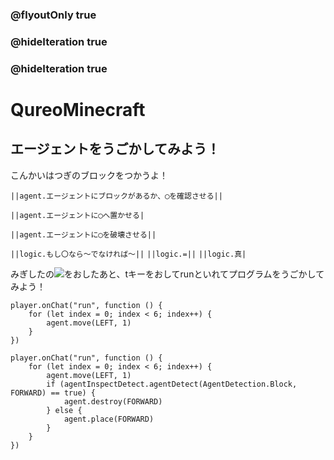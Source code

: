 ### @flyoutOnly true
### @hideIteration true
### @hideIteration true
# QureoMinecraft

## エージェントをうごかしてみよう！

こんかいはつぎのブロックをつかうよ！

``||agent.エージェントにブロックがあるか、◯を確認させる||``

``||agent.エージェントに◯へ置かせる|``

``||agent.エージェントに◯を破壊させる||``

``||logic.もし〇なら〜でなければ〜||``
``||logic.=||``
``||logic.真|``

みぎしたの![](https://raw.githubusercontent.com/camp-minecraft/TechkidsCampTutorial/master/images/playbutton.png)をおしたあと、tキーをおしてrunといれてプログラムをうごかしてみよう！

```template
player.onChat("run", function () {
    for (let index = 0; index < 6; index++) {
        agent.move(LEFT, 1)
    }
})
```
```ghost
player.onChat("run", function () {
    for (let index = 0; index < 6; index++) {
        agent.move(LEFT, 1)
        if (agentInspectDetect.agentDetect(AgentDetection.Block, FORWARD) == true) {
            agent.destroy(FORWARD)
        } else {
            agent.place(FORWARD)
        }
    }
})
```